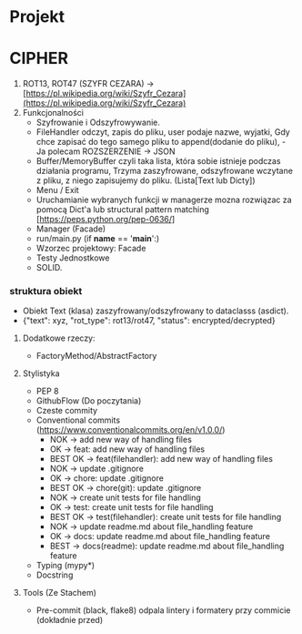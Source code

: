 # Projekt
# CIPHER

1. ROT13, ROT47 (SZYFR CEZARA) -> [https://pl.wikipedia.org/wiki/Szyfr_Cezara](https://pl.wikipedia.org/wiki/Szyfr_Cezara)
2. Funkcjonalności
    - Szyfrowanie i Odszyfrowywanie.
    - FileHandler odczyt, zapis do pliku, user podaje nazwe, wyjatki, Gdy chce zapisać do tego samego pliku to append(dodanie do pliku), - Ja polecam ROZSZERZENIE -> JSON
    - Buffer/MemoryBuffer czyli taka lista, która sobie istnieje podczas działania programu, Trzyma zaszyfrowane, odszyfrowane wczytane z pliku, z niego zapisujemy do pliku. (Lista[Text lub Dicty])
    - Menu / Exit
    - Uruchamianie wybranych funkcji w managerze mozna rozwiązac za pomocą Dict'a lub structural pattern matching [https://peps.python.org/pep-0636/]
    - Manager (Facade)
    - run/main.py (if __name__ == '__main__':)
    - Wzorzec projektowy: Facade
    - Testy Jednostkowe
    - SOLID. 
   
### struktura obiekt
- Obiekt Text (klasa) zaszyfrowany/odszyfrowany to dataclasss (asdict). 
- {"text": xyz, "rot_type": rot13/rot47, "status": encrypted/decrypted}

1. Dodatkowe rzeczy:
    - FactoryMethod/AbstractFactory 

2. Stylistyka
    - PEP 8
    - GithubFlow (Do poczytania)
    - Czeste commity
    - Conventional commits (https://www.conventionalcommits.org/en/v1.0.0/)
      - NOK -> add new way of handling files
      - OK -> feat: add new way of handling files
      - BEST OK -> feat(filehandler): add new way of handling files
      - NOK -> update .gitignore
      - OK -> chore: update .gitignore
      - BEST OK -> chore(git): update .gitignore
      - NOK -> create unit tests for file handling
      - OK -> test: create unit tests for file handling 
      - BEST OK -> test(filehandler): create unit tests for file handling
      - NOK -> update readme.md about file_handling feature
      - OK -> docs: update readme.md about file_handling feature
      - BEST -> docs(readme): update readme.md about file_handling feature
    - Typing (mypy*)
    - Docstring
3. Tools (Ze Stachem)
   - Pre-commit (black, flake8) odpala lintery i formatery przy commicie (dokładnie przed)